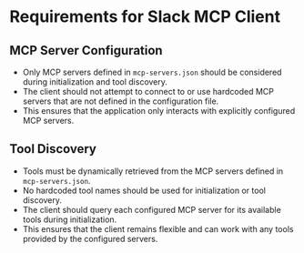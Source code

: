 # Requirements for Slack MCP Client

## MCP Server Configuration

- Only MCP servers defined in `mcp-servers.json` should be considered during initialization and tool discovery.
- The client should not attempt to connect to or use hardcoded MCP servers that are not defined in the configuration file.
- This ensures that the application only interacts with explicitly configured MCP servers.

## Tool Discovery

- Tools must be dynamically retrieved from the MCP servers defined in `mcp-servers.json`.
- No hardcoded tool names should be used for initialization or tool discovery.
- The client should query each configured MCP server for its available tools during initialization.
- This ensures that the client remains flexible and can work with any tools provided by the configured servers.